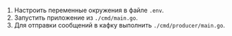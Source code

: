 1) Настроить переменные окружения в файле `.env`.
2) Запустить приложение из `./cmd/main.go`.
3) Для отправки сообщений в кафку выполнить `./cmd/producer/main.go`.
